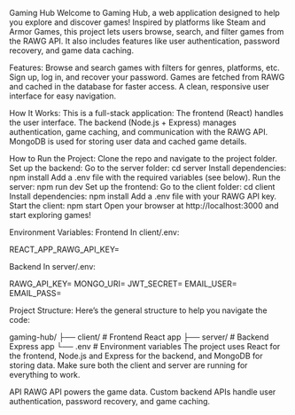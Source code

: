 Gaming Hub
Welcome to Gaming Hub, a web application designed to help you explore and discover games! Inspired by platforms like Steam and Armor Games, this project lets users browse, search, and filter games from the RAWG API. It also includes features like user authentication, password recovery, and game data caching.

Features:
Browse and search games with filters for genres, platforms, etc.
Sign up, log in, and recover your password.
Games are fetched from RAWG and cached in the database for faster access.
A clean, responsive user interface for easy navigation.

How It Works:
This is a full-stack application:
    The frontend (React) handles the user interface.
    The backend (Node.js + Express) manages authentication, game caching, and communication with the RAWG API.
    MongoDB is used for storing user data and cached game details.

How to Run the Project:
Clone the repo and navigate to the project folder.
Set up the backend:
    Go to the server folder: cd server
    Install dependencies: npm install
    Add a .env file with the required variables (see below).
    Run the server: npm run dev
Set up the frontend:
    Go to the client folder: cd client
    Install dependencies: npm install
    Add a .env file with your RAWG API key.
    Start the client: npm start
Open your browser at http://localhost:3000 and start exploring games!

Environment Variables:
Frontend
In client/.env:

REACT_APP_RAWG_API_KEY=<your-rawg-api-key>

Backend
In server/.env:

RAWG_API_KEY=<your-rawg-api-key>
MONGO_URI=<your-mongodb-uri>
JWT_SECRET=<your-jwt-secret>
EMAIL_USER=<your-email-address>
EMAIL_PASS=<your-email-password>


Project Structure:
Here’s the general structure to help you navigate the code:


gaming-hub/
├── client/      # Frontend React app
├── server/      # Backend Express app
└── .env         # Environment variables
The project uses React for the frontend, Node.js and Express for the backend, and MongoDB for storing data. Make sure both the client and server are running for everything to work.

API
RAWG API powers the game data.
Custom backend APIs handle user authentication, password recovery, and game caching.